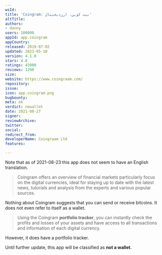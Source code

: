 ```yaml
---
wsId: 
title: 'Coingram: بیت کوین، ارزدیجیتال'
altTitle: 
authors:
- danny
users: 100000
appId: app.coingram
appCountry: 
released: 2019-07-02
updated: 2023-05-10
version: 4.1.0
stars: 4.8
ratings: 43980
reviews: 1290
size: 
website: https://www.coingraam.com/
repository: 
issue: 
icon: app.coingram.png
bugbounty: 
meta: ok
verdict: nowallet
date: 2021-08-27
signer: 
reviewArchive: 
twitter: 
social: 
redirect_from: 
developerName: Coingraam Ltd
features: 

---
```


Note that as of 2021-08-23 this app does not seem to have an English translation.

> Coingram offers an overview of financial markets particularly focus on the digital currencies, ideal for staying up to date with the latest news, tutorials and analysis from the experts and various popular sources.

Nothing about Coingram suggests that you can send or receive bitcoins. It does not even refer to itself as a wallet.

> Using the Coingram **portfolio tracker**, you can instantly check the profits and losses of your assets and have access to all transactions and information of each digital currency.

However, it does have a portfolio tracker.

Until further update, this app will be classified as **not a wallet.**
